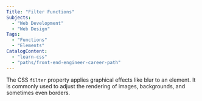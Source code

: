 ```yaml
---
Title: "Filter Functions"
Subjects:
  - "Web Development"
  - "Web Design"
Tags: 
  - "Functions"
  - "Elements"
CatalogContent:
  - "learn-css"
  - "paths/front-end-engineer-career-path"
---
```


The CSS `filter` property applies graphical effects like blur to an element. It is commonly used to adjust the rendering of images, backgrounds, and sometimes even borders.

